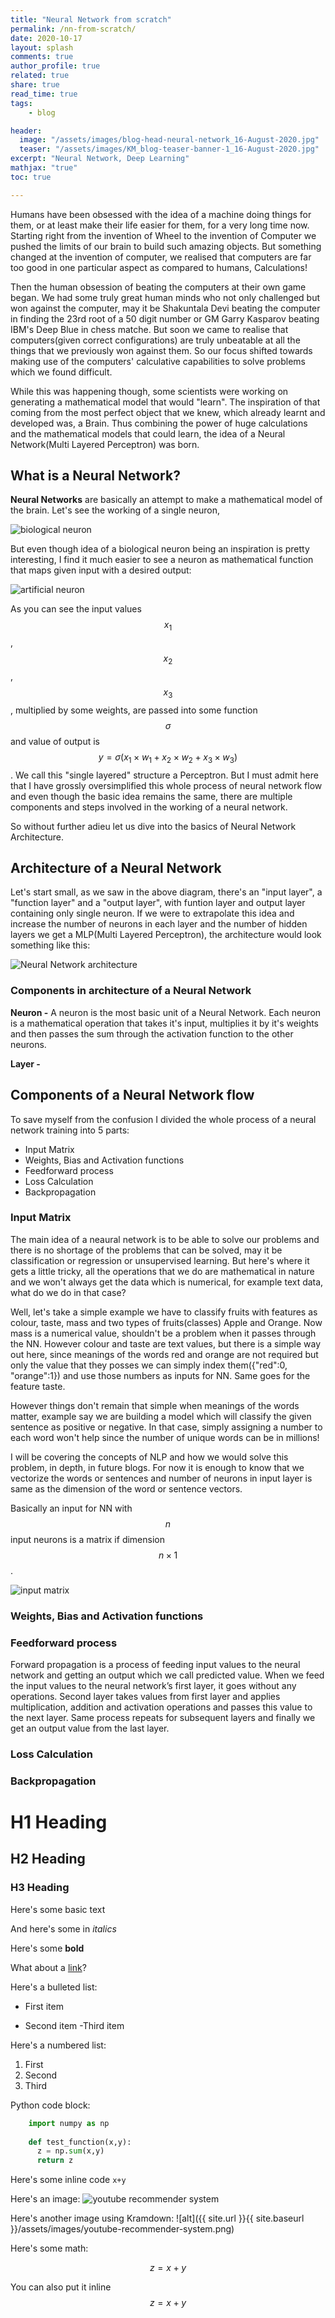 ```yaml
---
title: "Neural Network from scratch"
permalink: /nn-from-scratch/
date: 2020-10-17
layout: splash
comments: true 
author_profile: true
related: true
share: true
read_time: true
tags:
    - blog

header:
  image: "/assets/images/blog-head-neural-network_16-August-2020.jpg"
  teaser: "/assets/images/KM_blog-teaser-banner-1_16-August-2020.jpg"
excerpt: "Neural Network, Deep Learning"
mathjax: "true"
toc: true

---
```


Humans have been obsessed with the idea of a machine doing things for them, or at least make their life easier for them, for a very long time now. Starting right from the invention of Wheel to the invention of Computer we pushed the limits of our brain to build such amazing objects. But something changed at the invention of computer, we realised that computers are far too good in one particular aspect as compared to humans, Calculations!

Then the human obsession of beating the computers at their own game began. We had some truly great human minds who not only challenged but won against the computer, may it be Shakuntala Devi beating the computer in finding the 23rd root of a 50 digit number or GM Garry Kasparov beating IBM's Deep Blue in chess matche. But soon we came to realise that computers(given correct configurations) are truly unbeatable at all the things that we previously won against them. So our focus shifted towards making use of the computers' calculative capabilities to solve problems which we found difficult. 

While this was happening though, some scientists were working on generating a mathematical model that would "learn". The inspiration of that coming from the most perfect object that we knew, which already learnt and developed was, a Brain. Thus combining the power of huge calculations and the mathematical models that could learn, the idea of a Neural Network(Multi Layered Perceptron) was born.


## What is a Neural Network?
**Neural Networks** are basically an attempt to make a mathematical model of the brain. Let's see the working of a single neuron, 

<img src="{{ site.url }}{{ site.baseurl }}/assets/images/biological_neuron.png" alt="biological neuron"> 



But even though idea of a biological neuron being an inspiration is pretty interesting, I find it much easier to see a neuron as mathematical function that maps given input with a desired output:

<img src="{{ site.url }}{{ site.baseurl }}/assets/images/artificial_neuron.png" alt="artificial neuron"> 

As you can see the input values $$x_1$$, $$x_2$$, $$x_3$$, multiplied by some weights, are passed into some function $$\sigma$$ and value of output is $$y = \sigma(x_1 \times w_1 + x_2 \times w_2 + x_3 \times w_3)$$. We call this "single layered" structure a Perceptron. But I must admit here that I have grossly oversimplified this whole process of neural network flow and even though the basic idea remains the same, there are multiple components and steps involved in the working of a neural network.

So without further adieu let us dive into the basics of Neural Network Architecture.


## Architecture of a Neural Network
Let's start small, as we saw in the above diagram, there's an "input layer", a "function layer" and a "output layer", with funtion layer and output layer containing only single neuron. If we were to extrapolate this idea and increase the number of neurons in each layer and the number of hidden layers we get a MLP(Multi Layered Perceptron), the architecture would look something like this:

<img src="{{ site.url }}{{ site.baseurl }}/assets/images/NN_architecture.png" alt="Neural Network architecture"> 

### Components in architecture of a Neural Network 
**Neuron -** A neuron is the most basic unit of a Neural Network. Each neuron is a mathematical operation that takes it's input, multiplies it by it's weights and then passes the sum through the activation function to the other neurons.

**Layer -**

## Components of a Neural Network flow

To save myself from the confusion I divided the whole process of a neural network training into 5 parts:
* Input Matrix
* Weights, Bias and Activation functions
* Feedforward process
* Loss Calculation
* Backpropagation

### Input Matrix

The main idea of a neaural network is to be able to solve our problems and there is no shortage of the problems that can be solved, may it be classification or regression or unsupervised learning. But here's where it gets a little tricky, all the operations that we do are mathematical in nature and we won't always get the data which is numerical, for example text data, what do we do in that case?

Well, let's take a simple example we have to classify fruits with features as colour, taste, mass and two types of fruits(classes) Apple and Orange. Now mass is a numerical value, shouldn't be a problem when it passes through the NN. However colour and taste are text values, but there is a simple way out here, since meanings of the words red and orange are not required but only the value that they posses we can simply index them({"red":0, "orange":1}) and use those numbers as inputs for NN. Same goes for the feature taste. 

However things don't remain that simple when meanings of the words matter, example say we are building a model which will classify the given sentence as positive or negative. In that case, simply assigning a number to each word won't help since the number of unique words can be in millions!

I will be covering the concepts of NLP and how we would solve this problem, in depth, in future blogs. For now it is enough to know that we vectorize the words or sentences and number of neurons in input layer is same as the dimension of the word or sentence vectors.

Basically an input for NN with $$n$$ input neurons is a matrix if dimension $$n \times 1$$.

<img src="{{ site.url }}{{ site.baseurl }}/assets/images/input_matrix.png" alt="input matrix"> 


### Weights, Bias and Activation functions




### Feedforward process
Forward propagation is a process of feeding input values to the neural network and getting an output which we call predicted value. When we feed the input values to the neural network’s first layer, it goes without any operations. Second layer takes values from first layer and applies multiplication, addition and activation operations and passes this value to the next layer. Same process repeats for subsequent layers and finally we get an output value from the last layer.



### Loss Calculation




### Backpropagation







# H1 Heading

## H2 Heading

### H3 Heading

Here's some basic text

And here's some in *italics*

Here's some **bold**

What about a [link](https://github.com/aknottymathematician)?

Here's a bulleted list:
* First item
+ Second item
-Third item

Here's a numbered list:
1. First
2. Second
3. Third

Python code block:
```python
    import numpy as np
    
    def test_function(x,y):
      z = np.sum(x,y)
      return z
```
Here's some inline code `x+y`

Here's an image:
<img src="{{ site.url }}{{ site.baseurl }}/assets/images/youtube-recommender-system.png" alt="youtube recommender system">

Here's another image using Kramdown:
![alt]({{ site.url }}{{ site.baseurl }}/assets/images/youtube-recommender-system.png)

Here's some math:

$$z=x+y$$

You can also put it inline $$z=x+y$$
